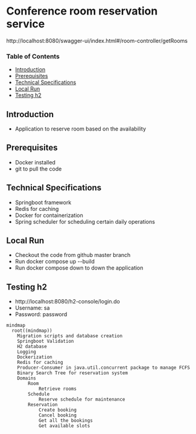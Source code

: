# Conference room reservation service


http://localhost:8080/swagger-ui/index.html#/room-controller/getRooms


### Table of Contents
- [Introduction](#introduction)
- [Prerequisites](#prerequisites)
- [Technical Specifications](#technical-specifications)
- [Local Run](#local-run)
- [Testing h2](#testing-rabbitmq)


## Introduction

 - Application to reserve room based on the availability

## Prerequisites
 - Docker installed
 - git to pull the code

## Technical Specifications
 - Springboot framework
 - Redis for caching
 - Docker for containerization
 - Spring scheduler for scheduling certain daily operations


## Local Run

 - Checkout the code from github master branch
 - Run docker compose up --build 
 - Run docker compose down to down the application


## Testing h2
 - http://localhost:8080/h2-console/login.do
 - Username: sa
 - Password: password


```mermaid
mindmap
  root((mindmap))
    Migration scripts and database creation
    Springboot Validation
    H2 database
    Logging
    Dockerization 
    Redis for caching
    Producer-Consumer in java.util.concurrent package to manage FCFS
    Binary Search Tree for reservation system
    Domains
        Room
            Retrieve rooms
        Schedule
            Reserve schedule for maintenance
        Reservation
            Create booking
            Cancel booking
            Get all the bookings
            Get available slots
    
```